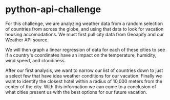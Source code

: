 # python-api-challenge

For this challenge, we are analyzing weather data from a random selection of countries from across the globe, and using that data to look for vacation housing accomodations. We must first pull city data from Geoapify and our Weather API source. 

We will then graph a linear regression of data for each of these cities to see if a country's coordinates have an impact on the temperature, humidity, wind speed, and cloudiness.

After our first analysis, we want to narrow our list of countries down to just a select few that have idea weather conditions for our vacation. Finally we want to identify the closest hotel within a radius of 10,000 meters from the center of the city. With this information we can come to a conclusion of what cities present us with the best options for our future vacation.